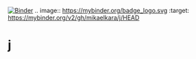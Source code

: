 [![Binder](https://mybinder.org/badge_logo.svg)](https://mybinder.org/v2/gh/mikaelkara/j/HEAD)
.. image:: https://mybinder.org/badge_logo.svg
 :target: https://mybinder.org/v2/gh/mikaelkara/j/HEAD
# j
